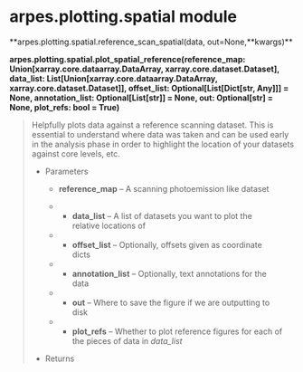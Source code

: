 # arpes.plotting.spatial module

**arpes.plotting.spatial.reference\_scan\_spatial(data,
out=None,**kwargs)\*\*

**arpes.plotting.spatial.plot\_spatial\_reference(reference\_map:
Union\[xarray.core.dataarray.DataArray, xarray.core.dataset.Dataset\],
data\_list: List\[Union\[xarray.core.dataarray.DataArray,
xarray.core.dataset.Dataset\]\], offset\_list:
Optional\[List\[Dict\[str, Any\]\]\] = None, annotation\_list:
Optional\[List\[str\]\] = None, out: Optional\[str\] = None, plot\_refs:
bool = True)**

> Helpfully plots data against a reference scanning dataset. This is
> essential to understand where data was taken and can be used early in
> the analysis phase in order to highlight the location of your datasets
> against core levels, etc.
> 
>   - Parameters
>     
>       - **reference\_map** – A scanning photoemission like dataset
>     
>       -   - **data\_list** – A list of datasets you want to plot the  
>             relative locations of
>     
>       -   - **offset\_list** – Optionally, offsets given as
>             coordinate  
>             dicts
>     
>       -   - **annotation\_list** – Optionally, text annotations for
>             the  
>             data
>     
>       -   - **out** – Where to save the figure if we are outputting
>             to  
>             disk
>     
>       -   - **plot\_refs** – Whether to plot reference figures for
>             each of  
>             the pieces of data in *data\_list*
> 
>   - Returns
